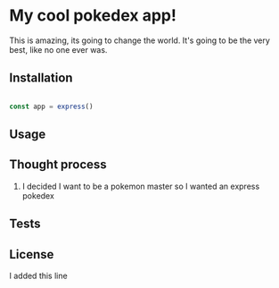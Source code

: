 # My cool pokedex app!

This is amazing, its going to change the world. It's going to be the very best, like no one ever was.

## Installation

```js

const app = express()

```

## Usage

## Thought process

1. I decided I want to be a pokemon master so I wanted an express pokedex

## Tests



## License


I added this line